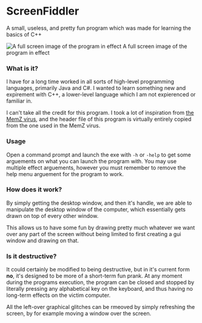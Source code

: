 # ScreenFiddler
A small, useless, and pretty fun program which was made for learning the basics of C++

![A full screen image of the program in effect](https://i.imgur.com/cHuBszy.png)
A full screen image of the program in effect

### What is it?
I have for a long time worked in all sorts of high-level programming languages, primarily Java and C#.
I wanted to learn something new and expirement with C++, a lower-level language which I am not expierenced or familiar in.

I can't take all the credit for this program. I took a lot of inspiration from [the MemZ virus](https://github.com/Leurak/MEMZ), and the header file of this program is virtually entirely copied from the one used in the MemZ virus.

### Usage
Open a command prompt and launch the exe with `-h` or `-help` to get some arguements on what you can launch the program with. You may use multiple effect arguements, however you must remember to remove the help menu arguement for the program to work.

### How does it work?
By simply getting the desktop window, and then it's handle, we are able to manipulate the desktop window of the computer, which essentially gets drawn on top of every other window.

This allows us to have some fun by drawing pretty much whatever we want over any part of the screen without being limited to first creating a gui window and drawing on that.

### Is it destructive?
It could certainly be modified to being destructive, but in it's current form **no**, it's designed to be more of a short-term fun prank. At any moment during the programs execution, the program can be closed and stopped by literally pressing any alphabetical key on the keyboard, and thus having no long-term effects on the victim computer.

All the left-over graphical glitches can be rmeoved by simply refreshing the screen, by for example moving a window over the screen.

